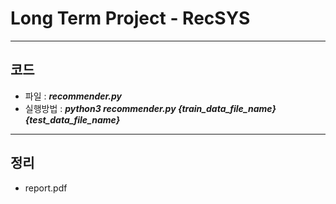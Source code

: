 Long Term Project - RecSYS  
=============
---
## 코드
* 파일 : ***recommender.py***   
* 실행방법 : ***python3 recommender.py {train_data_file_name} {test_data_file_name}***
---
## 정리
* report.pdf

